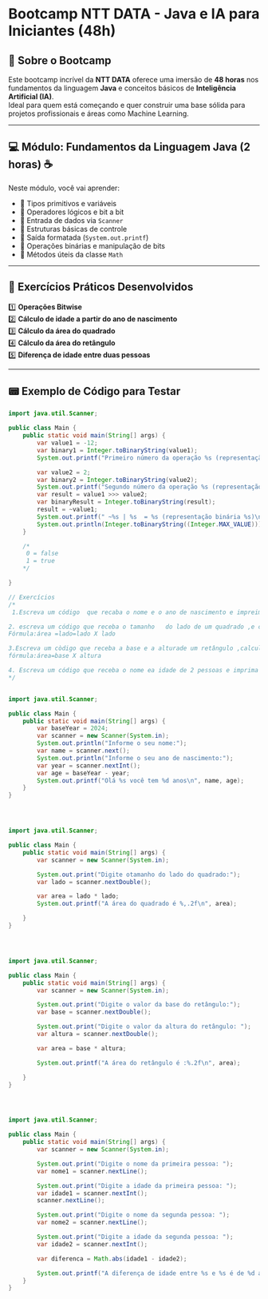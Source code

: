 #  Bootcamp NTT DATA - Java e IA para Iniciantes (48h)

## 🚀 Sobre o Bootcamp
Este bootcamp incrível da **NTT DATA** oferece uma imersão de **48 horas** nos fundamentos da linguagem **Java** e conceitos básicos de **Inteligência Artificial (IA)**.  
Ideal para quem está começando e quer construir uma base sólida para projetos profissionais e áreas como Machine Learning.

---

## 💻 Módulo: Fundamentos da Linguagem Java (2 horas) ☕

Neste módulo, você vai aprender:

- 🔹 Tipos primitivos e variáveis  
- 🔹 Operadores lógicos e bit a bit  
- 🔹 Entrada de dados via `Scanner`  
- 🔹 Estruturas básicas de controle  
- 🔹 Saída formatada (`System.out.printf`)  
- 🔹 Operações binárias e manipulação de bits  
- 🔹 Métodos úteis da classe `Math`

---

## 📝 Exercícios Práticos Desenvolvidos

1️⃣ **Operações Bitwise**  
2️⃣ **Cálculo de idade a partir do ano de nascimento**  
3️⃣ **Cálculo da área do quadrado**  
4️⃣ **Cálculo da área do retângulo**  
5️⃣ **Diferença de idade entre duas pessoas**

---

## 📟 Exemplo de Código para Testar

```java
import java.util.Scanner;

public class Main {
    public static void main(String[] args) {
        var value1 = -12;
        var binary1 = Integer.toBinaryString(value1);
        System.out.printf("Primeiro número da operação %s (representação binária %s)\n", value1, binary1);

        var value2 = 2;
        var binary2 = Integer.toBinaryString(value2);
        System.out.printf("Segundo número da operação %s (representação binária %s)\n", value2, binary2);
        var result = value1 >>> value2;
        var binaryResult = Integer.toBinaryString(result);
        result = ~value1;
        System.out.printf(" ~%s | %s  = %s (representação binária %s)\n", value1, value2, result, binaryResult);
        System.out.println(Integer.toBinaryString((Integer.MAX_VALUE)));
    }

    /*
     0 = false
     1 = true
    */

}

// Exercícios
/*
 1.Escreva um código  que recaba o nome e o ano de nascimento e impreima na tela aseguinte menssagem:"oláFulano 'você tem 'X' anos"

2. escreva um código que receba o tamanho   do lado de um quadrado ,e calacule sua áreae exiba na tela.
Fórmula:área =lado=lado X lado

3.Escreva um còdigo que receba a base e a alturade um retângulo ,calcule sua área eexiba na tela.
fórmula:área=base X altura

4. Escreva um código que receba o nome ea idade de 2 pessoas e imprima a diferença de idade de entre elas
*/


import java.util.Scanner;

public class Main {
    public static void main(String[] args) {
        var baseYear = 2024;
        var scanner = new Scanner(System.in);
        System.out.println("Informe o seu nome:");
        var name = scanner.next();
        System.out.println("Informe o seu ano de nascimento:");
        var year = scanner.nextInt();
        var age = baseYear - year;
        System.out.printf("Olá %s você tem %d anos\n", name, age);
    }
}




import java.util.Scanner;

public class Main {
    public static void main(String[] args) {
        var scanner = new Scanner(System.in);

        System.out.print("Digite otamanho do lado do quadrado:");
        var lado = scanner.nextDouble();

        var area = lado * lado;
        System.out.printf("A área do quadrado é %,.2f\n", area);

    }
}




import java.util.Scanner;

public class Main {
    public static void main(String[] args) {
        var scanner = new Scanner(System.in);

        System.out.print("Digite o valor da base do retângulo:");
        var base = scanner.nextDouble();

        System.out.print("Digite o valor da altura do retângulo: ");
        var altura = scanner.nextDouble();

        var area = base * altura;

        System.out.printf("A área do retângulo é :%.2f\n", area);

    }
}




import java.util.Scanner;

public class Main {
    public static void main(String[] args) {
        var scanner = new Scanner(System.in);

        System.out.print("Digite o nome da primeira pessoa: ");
        var nome1 = scanner.nextLine();

        System.out.print("Digite a idade da primeira pessoa: ");
        var idade1 = scanner.nextInt();
        scanner.nextLine();

        System.out.print("Digite o nome da segunda pessoa: ");
        var nome2 = scanner.nextLine();

        System.out.print("Digite a idade da segunda pessoa: ");
        var idade2 = scanner.nextInt();

        var diferenca = Math.abs(idade1 - idade2);

        System.out.printf("A diferença de idade entre %s e %s é de %d anos.\n", nome1, nome2, diferenca);
    }
}
